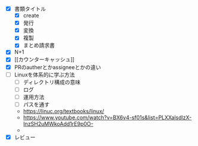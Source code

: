 - [x] 書類タイトル
	- [x] create
	- [x] 発行
	- [x] 変換
	- [x] 複製
	- [x] まとめ請求書
- [x] N+1
- [x] [[カウンターキャッシュ]]
- [x] PRのautherとかassigneeとかの違い
- [ ] Linuxを体系的に学ぶ方法
	- [ ] ディレクトリ構成の意味
	- [ ] ログ
	- [ ] 運用方法
	- [ ] パスを通す
	- https://linuc.org/textbooks/linux/
	- https://www.youtube.com/watch?v=BX6v4-sf01s&list=PLXXalsdlzX-InzSH2uMWkoAdd1rE9p0O-
	- 
- [x] レビュー